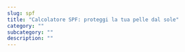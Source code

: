 ```yaml
---
slug: spf
title: "Calcolatore SPF: proteggi la tua pelle dal sole"
category: ""
subcategory: ""
description: ""
---
```


